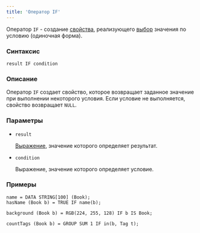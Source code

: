 ```yaml
---
title: 'Оператор IF'
---
```


Оператор `IF` - создание [свойства](Properties.md), реализующего [выбор](Selection_CASE_IF_MULTI_OVERRIDE_EXCLUSIVE.md) значения по условию (одиночная форма). 

### Синтаксис

```
result IF condition 
```

### Описание

Оператор `IF` создает свойство, которое возвращает заданное значение при выполнении некоторого условия. Если условие не выполняется, свойство возвращает `NULL`.

### Параметры

- `result`

    [Выражение](Expression.md), значение которого определяет результат.

- `condition`

    Выражение, значение которого определяет условие.

### Примеры

```lsf
name = DATA STRING[100] (Book);
hasName (Book b) = TRUE IF name(b);

background (Book b) = RGB(224, 255, 128) IF b IS Book;

countTags (Book b) = GROUP SUM 1 IF in(b, Tag t);
```

